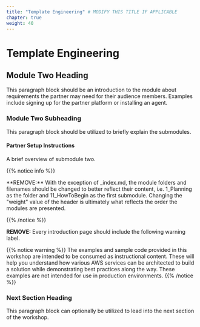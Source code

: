 ```yaml
---
title: "Template Engineering" # MODIFY THIS TITLE IF APPLICABLE
chapter: true
weight: 40
---
```


# Template Engineering <!-- MODIFY THIS HEADING -->

## Module Two Heading <!-- MODIFY THIS SUBHEADING -->

This paragraph block should be an introduction to the module about requirements the partner may need for their audience members. Examples include signing up for the partner platform or installing an agent.

### Module Two Subheading <!-- MODIFY THIS SUBHEADING -->
This paragraph block should be utilized to briefly explain the submodules. <br>

#### Partner Setup Instructions <!-- MODIFY THIS SUBHEADING IF APPLICABLE -->
A brief overview of submodule two.

{{% notice info %}}
<p style='text-align: left;'>
**REMOVE:** With the exception of _index.md, the module folders and filenames should be changed to better reflect their content, i.e. 1_Planning as the folder and 11_HowToBegin as the first submodule. Changing the "weight" value of the header is ultimately what reflects the order the modules are presented.
</p>
{{% /notice %}}

**REMOVE:** Every introduction page should include the following warning label.

{{% notice warning %}}
The examples and sample code provided in this workshop are intended to be consumed as instructional content. These will help you understand how various AWS services can be architected to build a solution while demonstrating best practices along the way. These examples are not intended for use in production environments.
{{% /notice %}}

### Next Section Heading <!-- MODIFY THIS HEADING -->
This paragraph block can optionally be utilized to lead into the next section of the workshop.